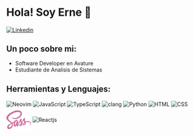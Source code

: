 # Hola! Soy Erne  👋

[<img alt="Linkedin" align="center" src="https://img.shields.io/badge/LinkedIn-0077B5?style=for-the-badge&logo=linkedin&logoColor=white">](https://www.linkedin.com/in/ernesto-dainesi/)

## Un poco sobre mi:

- Software Developer en Avature
- Estudiante de Analisis de Sistemas

## Herramientas y Lenguajes:

<img alt="Neovim" align="center" width="65px" src="https://raw.githubusercontent.com/neovim/neovim.github.io/master/logos/neovim-logo-300x87.png">
<img alt="JavaScript" align="center" width="65px" src="https://raw.githubusercontent.com/yurijserrano/Github-Profile-Readme-Logos/master/programming%20languages/javascript.svg">
<img alt="TypeScript" align="center" width="65px" src="https://raw.githubusercontent.com/yurijserrano/Github-Profile-Readme-Logos/master/programming%20languages/typescript.svg">
<img alt="clang" align="center" width="65px" src="https://raw.githubusercontent.com/yurijserrano/Github-Profile-Readme-Logos/master/programming%20languages/c.svg">
<img alt="Python" align="center" width="65px" src="https://raw.githubusercontent.com/yurijserrano/Github-Profile-Readme-Logos/master/programming%20languages/python.svg">
<img alt="HTML" align="center" width="65px" src="https://raw.githubusercontent.com/yurijserrano/Github-Profile-Readme-Logos/master/others/html.svg">
<img alt="CSS" align="center" width="65px" src="https://raw.githubusercontent.com/yurijserrano/Github-Profile-Readme-Logos/master/others/css.svg">
<img alt="Sass" align="center" width="65px" src="https://raw.githubusercontent.com/github/explore/80688e429a7d4ef2fca1e82350fe8e3517d3494d/topics/sass/sass.png">
<img alt="Reactjs" align="center" width="60px" src="https://raw.githubusercontent.com/yurijserrano/Github-Profile-Readme-Logos/master/frameworks/react.svg">
